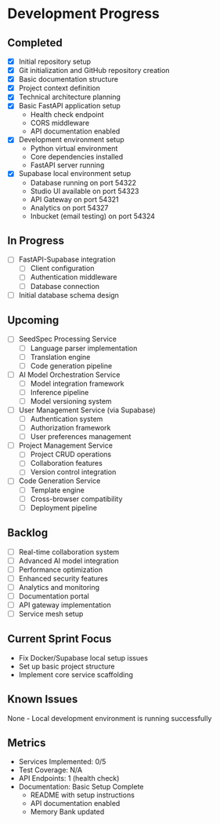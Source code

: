 # Development Progress

## Completed
- [x] Initial repository setup
- [x] Git initialization and GitHub repository creation
- [x] Basic documentation structure
- [x] Project context definition
- [x] Technical architecture planning
- [x] Basic FastAPI application setup
  - Health check endpoint
  - CORS middleware
  - API documentation enabled
- [x] Development environment setup
  - Python virtual environment
  - Core dependencies installed
  - FastAPI server running
- [x] Supabase local environment setup
  - Database running on port 54322
  - Studio UI available on port 54323
  - API Gateway on port 54321
  - Analytics on port 54327
  - Inbucket (email testing) on port 54324

## In Progress
- [ ] FastAPI-Supabase integration
  - [ ] Client configuration
  - [ ] Authentication middleware
  - [ ] Database connection
- [ ] Initial database schema design

## Upcoming
- [ ] SeedSpec Processing Service
  - [ ] Language parser implementation
  - [ ] Translation engine
  - [ ] Code generation pipeline

- [ ] AI Model Orchestration Service
  - [ ] Model integration framework
  - [ ] Inference pipeline
  - [ ] Model versioning system

- [ ] User Management Service (via Supabase)
  - [ ] Authentication system
  - [ ] Authorization framework
  - [ ] User preferences management

- [ ] Project Management Service
  - [ ] Project CRUD operations
  - [ ] Collaboration features
  - [ ] Version control integration

- [ ] Code Generation Service
  - [ ] Template engine
  - [ ] Cross-browser compatibility
  - [ ] Deployment pipeline

## Backlog
- [ ] Real-time collaboration system
- [ ] Advanced AI model integration
- [ ] Performance optimization
- [ ] Enhanced security features
- [ ] Analytics and monitoring
- [ ] Documentation portal
- [ ] API gateway implementation
- [ ] Service mesh setup

## Current Sprint Focus
- Fix Docker/Supabase local setup issues
- Set up basic project structure
- Implement core service scaffolding

## Known Issues
None - Local development environment is running successfully

## Metrics
- Services Implemented: 0/5
- Test Coverage: N/A
- API Endpoints: 1 (health check)
- Documentation: Basic Setup Complete
  - README with setup instructions
  - API documentation enabled
  - Memory Bank updated
